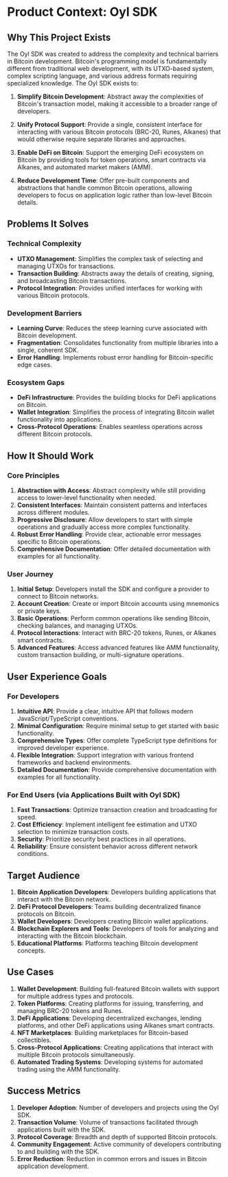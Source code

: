 # Product Context: Oyl SDK

## Why This Project Exists

The Oyl SDK was created to address the complexity and technical barriers in Bitcoin development. Bitcoin's programming model is fundamentally different from traditional web development, with its UTXO-based system, complex scripting language, and various address formats requiring specialized knowledge. The Oyl SDK exists to:

1. **Simplify Bitcoin Development**: Abstract away the complexities of Bitcoin's transaction model, making it accessible to a broader range of developers.

2. **Unify Protocol Support**: Provide a single, consistent interface for interacting with various Bitcoin protocols (BRC-20, Runes, Alkanes) that would otherwise require separate libraries and approaches.

3. **Enable DeFi on Bitcoin**: Support the emerging DeFi ecosystem on Bitcoin by providing tools for token operations, smart contracts via Alkanes, and automated market makers (AMM).

4. **Reduce Development Time**: Offer pre-built components and abstractions that handle common Bitcoin operations, allowing developers to focus on application logic rather than low-level Bitcoin details.

## Problems It Solves

### Technical Complexity
- **UTXO Management**: Simplifies the complex task of selecting and managing UTXOs for transactions.
- **Transaction Building**: Abstracts away the details of creating, signing, and broadcasting Bitcoin transactions.
- **Protocol Integration**: Provides unified interfaces for working with various Bitcoin protocols.

### Development Barriers
- **Learning Curve**: Reduces the steep learning curve associated with Bitcoin development.
- **Fragmentation**: Consolidates functionality from multiple libraries into a single, coherent SDK.
- **Error Handling**: Implements robust error handling for Bitcoin-specific edge cases.

### Ecosystem Gaps
- **DeFi Infrastructure**: Provides the building blocks for DeFi applications on Bitcoin.
- **Wallet Integration**: Simplifies the process of integrating Bitcoin wallet functionality into applications.
- **Cross-Protocol Operations**: Enables seamless operations across different Bitcoin protocols.

## How It Should Work

### Core Principles

1. **Abstraction with Access**: Abstract complexity while still providing access to lower-level functionality when needed.
2. **Consistent Interfaces**: Maintain consistent patterns and interfaces across different modules.
3. **Progressive Disclosure**: Allow developers to start with simple operations and gradually access more complex functionality.
4. **Robust Error Handling**: Provide clear, actionable error messages specific to Bitcoin operations.
5. **Comprehensive Documentation**: Offer detailed documentation with examples for all functionality.

### User Journey

1. **Initial Setup**: Developers install the SDK and configure a provider to connect to Bitcoin networks.
2. **Account Creation**: Create or import Bitcoin accounts using mnemonics or private keys.
3. **Basic Operations**: Perform common operations like sending Bitcoin, checking balances, and managing UTXOs.
4. **Protocol Interactions**: Interact with BRC-20 tokens, Runes, or Alkanes smart contracts.
5. **Advanced Features**: Access advanced features like AMM functionality, custom transaction building, or multi-signature operations.

## User Experience Goals

### For Developers

1. **Intuitive API**: Provide a clear, intuitive API that follows modern JavaScript/TypeScript conventions.
2. **Minimal Configuration**: Require minimal setup to get started with basic functionality.
3. **Comprehensive Types**: Offer complete TypeScript type definitions for improved developer experience.
4. **Flexible Integration**: Support integration with various frontend frameworks and backend environments.
5. **Detailed Documentation**: Provide comprehensive documentation with examples for all functionality.

### For End Users (via Applications Built with Oyl SDK)

1. **Fast Transactions**: Optimize transaction creation and broadcasting for speed.
2. **Cost Efficiency**: Implement intelligent fee estimation and UTXO selection to minimize transaction costs.
3. **Security**: Prioritize security best practices in all operations.
4. **Reliability**: Ensure consistent behavior across different network conditions.

## Target Audience

1. **Bitcoin Application Developers**: Developers building applications that interact with the Bitcoin network.
2. **DeFi Protocol Developers**: Teams building decentralized finance protocols on Bitcoin.
3. **Wallet Developers**: Developers creating Bitcoin wallet applications.
4. **Blockchain Explorers and Tools**: Developers of tools for analyzing and interacting with the Bitcoin blockchain.
5. **Educational Platforms**: Platforms teaching Bitcoin development concepts.

## Use Cases

1. **Wallet Development**: Building full-featured Bitcoin wallets with support for multiple address types and protocols.
2. **Token Platforms**: Creating platforms for issuing, transferring, and managing BRC-20 tokens and Runes.
3. **DeFi Applications**: Developing decentralized exchanges, lending platforms, and other DeFi applications using Alkanes smart contracts.
4. **NFT Marketplaces**: Building marketplaces for Bitcoin-based collectibles.
5. **Cross-Protocol Applications**: Creating applications that interact with multiple Bitcoin protocols simultaneously.
6. **Automated Trading Systems**: Developing systems for automated trading using the AMM functionality.

## Success Metrics

1. **Developer Adoption**: Number of developers and projects using the Oyl SDK.
2. **Transaction Volume**: Volume of transactions facilitated through applications built with the SDK.
3. **Protocol Coverage**: Breadth and depth of supported Bitcoin protocols.
4. **Community Engagement**: Active community of developers contributing to and building with the SDK.
5. **Error Reduction**: Reduction in common errors and issues in Bitcoin application development.